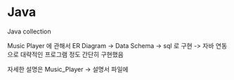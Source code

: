 # Java
Java collection

Music Player 에 관해서 
ER Diagram -> Data Schema -> sql 로 구현 -> 자바 연동 
으로 대략적인 프로그램 정도 간단히 구현했음 

자세한 설명은 Music_Player -> 설명서 파일에 